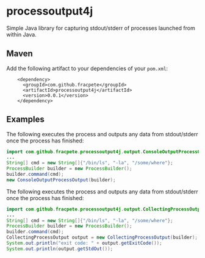 # processoutput4j
Simple Java library for capturing stdout/stderr of processes launched from within Java.

## Maven
Add the following artifact to your dependencies of your `pom.xml`:

```
    <dependency>
      <groupId>com.github.fracpete</groupId>
      <artifactId>processoutput4j</artifactId>
      <version>0.0.1</version>
    </dependency>
```

## Examples
The following executes the process and outputs any data from stdout/stderr
once the process has finished:
```java
import com.github.fracpete.processoutput4j.output.ConsoleOutputProcessOutput;
...
String[] cmd = new String[]{"/bin/ls", "-la", "/some/where"};
ProcessBuilder builder = new ProcessBuilder();
builder.command(cmd);
new ConsoleOutputProcessOutput(builder);
```

The following executes the process and outputs any data from stdout/stderr
once the process has finished:
```java
import com.github.fracpete.processoutput4j.output.CollectingProcessOutput;
...
String[] cmd = new String[]{"/bin/ls", "-la", "/some/where"};
ProcessBuilder builder = new ProcessBuilder();
builder.command(cmd);
CollectingProcessOutput output = new CollectingProcessOutput(builder);
System.out.println("exit code: " + output.getExitCode());
System.out.println(output.getStdOut());
```
